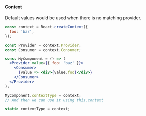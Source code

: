 #### Context

Default values would be used when there is no matching provider.

```jsx
const context = React.createContext({
  foo: 'bar',
});

const Provider = context.Provider;
const Consumer = context.Consumer;

const MyComponent = () => (
  <Provider value={{ foo: 'baz' }}>
    <Consumer>
      {value => <div>{value.foo}</div>}
    </Consumer>
  </Provider>
);
```

```js
MyComponent.contextType = context;
// And then we can use it using this.context
```

```js
static contextType = context;
```



